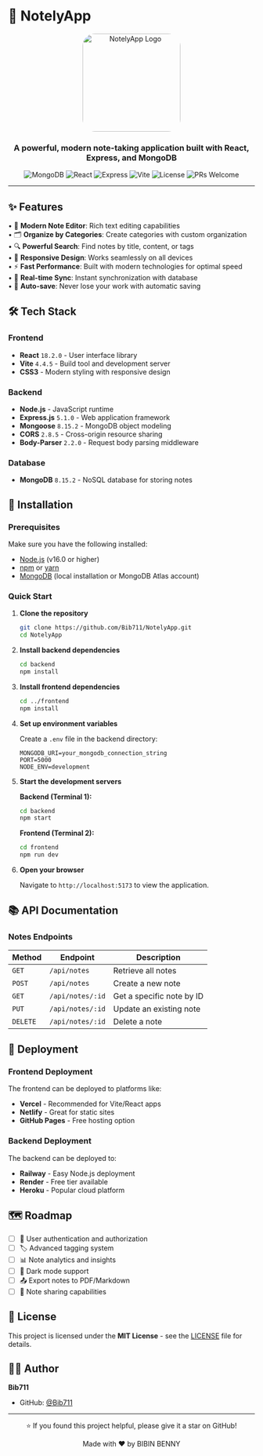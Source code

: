 # 📝 NotelyApp

<div align="center">
  <img src="https://via.placeholder.com/200x200/6366f1/ffffff?text=📝" alt="NotelyApp Logo" width="200" height="200" style="border-radius: 25px;"/>
  
  <h3>A powerful, modern note-taking application built with React, Express, and MongoDB</h3>
  
  <div>
    <img src="https://img.shields.io/badge/MongoDB-8.15.2-green" alt="MongoDB">
    <img src="https://img.shields.io/badge/React-18.2.0-blue" alt="React">
    <img src="https://img.shields.io/badge/Express-5.1.0-lightgrey" alt="Express">
    <img src="https://img.shields.io/badge/Vite-4.4.5-purple" alt="Vite">
    <img src="https://img.shields.io/badge/License-MIT-yellow" alt="License">
    <img src="https://img.shields.io/badge/PRs-welcome-brightgreen" alt="PRs Welcome">
  </div>
</div>

---

## ✨ Features

• 📝 **Modern Note Editor**: Rich text editing capabilities  
• 🗂️ **Organize by Categories**: Create categories with custom organization  
• 🔍 **Powerful Search**: Find notes by title, content, or tags  
• 📱 **Responsive Design**: Works seamlessly on all devices  
• ⚡ **Fast Performance**: Built with modern technologies for optimal speed  
• 🔄 **Real-time Sync**: Instant synchronization with database  
• 💾 **Auto-save**: Never lose your work with automatic saving  

## 🛠️ Tech Stack

### Frontend
- **React** `18.2.0` - User interface library
- **Vite** `4.4.5` - Build tool and development server
- **CSS3** - Modern styling with responsive design

### Backend
- **Node.js** - JavaScript runtime
- **Express.js** `5.1.0` - Web application framework
- **Mongoose** `8.15.2` - MongoDB object modeling
- **CORS** `2.8.5` - Cross-origin resource sharing
- **Body-Parser** `2.2.0` - Request body parsing middleware

### Database
- **MongoDB** `8.15.2` - NoSQL database for storing notes

## 🚀 Installation

### Prerequisites

Make sure you have the following installed:
- [Node.js](https://nodejs.org/) (v16.0 or higher)
- [npm](https://www.npmjs.com/) or [yarn](https://yarnpkg.com/)
- [MongoDB](https://www.mongodb.com/) (local installation or MongoDB Atlas account)

### Quick Start

1. **Clone the repository**
   ```bash
   git clone https://github.com/Bib711/NotelyApp.git
   cd NotelyApp
   ```

2. **Install backend dependencies**
   ```bash
   cd backend
   npm install
   ```

3. **Install frontend dependencies**
   ```bash
   cd ../frontend
   npm install
   ```

4. **Set up environment variables**
   
   Create a `.env` file in the backend directory:
   ```env
   MONGODB_URI=your_mongodb_connection_string
   PORT=5000
   NODE_ENV=development
   ```

5. **Start the development servers**
   
   **Backend (Terminal 1):**
   ```bash
   cd backend
   npm start
   ```
   
   **Frontend (Terminal 2):**
   ```bash
   cd frontend
   npm run dev
   ```

6. **Open your browser**
   
   Navigate to `http://localhost:5173` to view the application.

## 📚 API Documentation

### Notes Endpoints

| Method | Endpoint | Description |
|--------|----------|-------------|
| `GET` | `/api/notes` | Retrieve all notes |
| `POST` | `/api/notes` | Create a new note |
| `GET` | `/api/notes/:id` | Get a specific note by ID |
| `PUT` | `/api/notes/:id` | Update an existing note |
| `DELETE` | `/api/notes/:id` | Delete a note |

## 🚢 Deployment

### Frontend Deployment
The frontend can be deployed to platforms like:
- **Vercel** - Recommended for Vite/React apps
- **Netlify** - Great for static sites
- **GitHub Pages** - Free hosting option

### Backend Deployment
The backend can be deployed to:
- **Railway** - Easy Node.js deployment
- **Render** - Free tier available
- **Heroku** - Popular cloud platform

## 🗺️ Roadmap

- [ ] 🔐 User authentication and authorization
- [ ] 🏷️ Advanced tagging system
- [ ] 📊 Note analytics and insights
- [ ] 🌙 Dark mode support
- [ ] 📤 Export notes to PDF/Markdown
- [ ] 🔗 Note sharing capabilities

## 📄 License

This project is licensed under the **MIT License** - see the [LICENSE](LICENSE) file for details.

## 👨‍💻 Author

**Bib711**
- GitHub: [@Bib711](https://github.com/Bib711)

---

<div align="center">
  <p>⭐ If you found this project helpful, please give it a star on GitHub!</p>
  <p>Made with ❤️ by BIBIN BENNY</p>
</div>